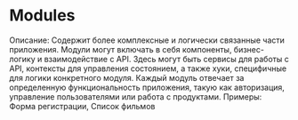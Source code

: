# Modules
Описание:
Содержит более комплексные и логически связанные части приложения. Модули могут включать в себя компоненты, бизнес-логику и взаимодействие с API.
Здесь могут быть сервисы для работы с API, контексты для управления состоянием, а также хуки, специфичные для логики конкретного модуля.
Каждый модуль отвечает за определенную функциональность приложения, такую как авторизация, управление пользователями или работа с продуктами.
Примеры: Форма регистрации, Список фильмов